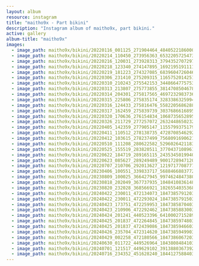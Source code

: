 ```yaml
---
layout: album
resource: instagram
title: "maitho9x - Part bikini"
description: "Instagram album of maitho9x, part bikini."
active: gallery
album-title: "maitho9x"
images:
  - image_path: maitho9x/bikini/20220116_001125_271904464_4840522186000284_5561984548454028347_n.jpg
  - image_path: maitho9x/bikini/20220214_110450_273956363_653220572547322_4405435700803870435_n.jpg
  - image_path: maitho9x/bikini/20220216_120031_273928313_379435270729751_4581547201913308709_n.jpg
  - image_path: maitho9x/bikini/20220218_123340_274147895_1692195191111782_6037893016412167602_n.jpg
  - image_path: maitho9x/bikini/20220219_181223_274327085_683960472604696_6530886740578347810_n.jpg
  - image_path: maitho9x/bikini/20220306_231410_275209315_1165752014251722_3418187356783994997_n.jpg
  - image_path: maitho9x/bikini/20220310_210243_275542153_344866477575328_2533048038214979533_n.jpg
  - image_path: maitho9x/bikini/20220313_213807_275773855_381470850467874_2941775484848209571_n.jpg
  - image_path: maitho9x/bikini/20220314_204301_275817565_4697232983736612_8761928943018955146_n.jpg
  - image_path: maitho9x/bikini/20220315_225806_275835174_328338632599443_864661753570732190_n.jpg
  - image_path: maitho9x/bikini/20220316_124433_275816476_558220568628813_2084447659965782734_n.jpg
  - image_path: maitho9x/bikini/20220317_162459_275839739_303768661689541_6446160602745485816_n.jpg
  - image_path: maitho9x/bikini/20220320_170636_276154834_106873565289566_7755965240828165796_n.jpg
  - image_path: maitho9x/bikini/20220326_211729_277257072_2632448650232217_6195064219791842156_n.jpg
  - image_path: maitho9x/bikini/20220405_142359_277905147_1155799375179721_5351189894533888436_n.jpg
  - image_path: maitho9x/bikini/20220411_110512_278138735_472870854629250_7753351975271659171_n.jpg
  - image_path: maitho9x/bikini/20220412_103615_278237499_756809169062122_500141049691652277_n.jpg
  - image_path: maitho9x/bikini/20220510_111208_280622582_529602642118301_3029391144949711026_n.jpg
  - image_path: maitho9x/bikini/20220525_155519_283820511_377043710896124_531907111591074619_n.jpg
  - image_path: maitho9x/bikini/20220622_184719_289165115_2435345019940751_4175821797046498411_n.jpg
  - image_path: maitho9x/bikini/20220623_085627_289249489_900172894712060_4832385948346752843_n.jpg
  - image_path: maitho9x/bikini/20220707_210706_292013627_1219717708777083_2504718976573523799_n.jpg
  - image_path: maitho9x/bikini/20230406_100551_339833717_568846688377246_9041393643981625313_n.jpg
  - image_path: maitho9x/bikini/20230809_100025_366427945_997462484738091_8839988295868398963_n.jpg
  - image_path: maitho9x/bikini/20230818_202049_367737935_1048410836148588_5933136430000820275_n.jpg
  - image_path: maitho9x/bikini/20230820_232028_368566921_1026554035368725_1410370346068202842_n.jpg
  - image_path: maitho9x/bikini/20240422_230011_472134073_18473857912031072_790431266360692020_n.jpg
  - image_path: maitho9x/bikini/20240422_230011_472293024_18473857915031072_7917944521039533022_n.jpg
  - image_path: maitho9x/bikini/20240423_173751_472259953_18473858704031072_1001688764527947554_n.jpg
  - image_path: maitho9x/bikini/20240423_210906_472292462_18473858830031072_2988514878431079443_n.jpg
  - image_path: maitho9x/bikini/20240424_201241_440523396_641000271528999_2609981477860714795_n.jpg
  - image_path: maitho9x/bikini/20240425_201837_472264845_18473859748031072_2220126012613387538_n.jpg
  - image_path: maitho9x/bikini/20240425_201837_472439086_18473859466031072_7583387717857661319_n.jpg
  - image_path: maitho9x/bikini/20240426_235704_472314620_18473859499031072_5093091447774543027_n.jpg
  - image_path: maitho9x/bikini/20240429_002258_472180566_18473860672031072_5828886499259185998_n.jpg
  - image_path: maitho9x/bikini/20240630_011722_449526964_18438084841031072_6390743373877118396_n.jpg
  - image_path: maitho9x/bikini/20240701_121517_449629102_391388036739283_1012312353899988523_n.jpg
  - image_path: maitho9x/bikini/20240716_234352_451628240_18441275884031072_278346407768929075_n.jpg
---
```

